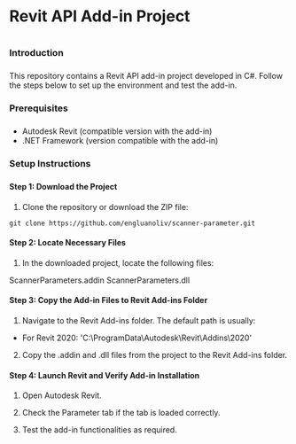 ﻿# **Revit API Add-in Project** <h1>

### **Introduction** <h3>

This repository contains a Revit API add-in project developed in C#. Follow the steps below to set up the environment and test the add-in.

### **Prerequisites** <h3>

* Autodesk Revit (compatible version with the add-in)
* .NET Framework (version compatible with the add-in)

### **Setup Instructions** <h3>

#### **Step 1: Download the Project** <h4>

1. Clone the repository or download the ZIP file:

```
git clone https://github.com/engluanoliv/scanner-parameter.git 

```


#### **Step 2: Locate Necessary Files** <h4>

1. In the downloaded project, locate the following files:

ScannerParameters.addin
ScannerParameters.dll


#### **Step 3: Copy the Add-in Files to Revit Add-ins Folder** <h4>

1. Navigate to the Revit Add-ins folder. The default path is usually:

* For Revit 2020: 'C:\ProgramData\Autodesk\Revit\Addins\2020\'

2. Copy the .addin and .dll files from the project to the Revit Add-ins folder.


#### **Step 4: Launch Revit and Verify Add-in Installation** <h4>

1. Open Autodesk Revit.

2. Check the Parameter tab if the tab is loaded correctly.

3. Test the add-in functionalities as required.